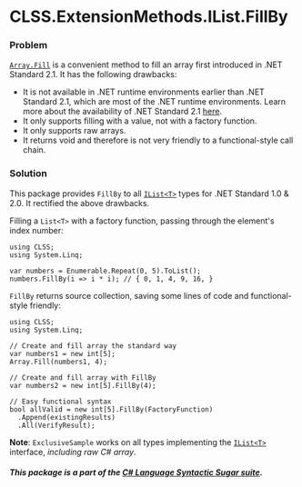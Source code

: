 ﻿# CLSS.ExtensionMethods.IList.FillBy

### Problem

[`Array.Fill`](https://docs.microsoft.com/en-us/dotnet/api/system.array.fill) is a convenient method to fill an array first introduced in .NET Standard 2.1. It has the following drawbacks:

- It is not available in .NET runtime environments earlier than .NET Standard 2.1, which are most of the .NET runtime environments. Learn more about the availability of .NET Standard 2.1 [here](https://dotnet.microsoft.com/en-us/platform/dotnet-standard#versions).
- It only supports filling with a value, not with a factory function.
- It only supports raw arrays.
- It returns void and therefore is not very friendly to a functional-style call chain.

### Solution

This package provides `FillBy` to all [`IList<T>`](https://docs.microsoft.com/en-us/dotnet/api/system.collections.generic.ilist-1) types for .NET Standard 1.0 & 2.0. It rectified the above drawbacks.

Filling a `List<T>` with a factory function, passing through the element's index number:

```
using CLSS;
using System.Linq;

var numbers = Enumerable.Repeat(0, 5).ToList();
numbers.FillBy(i => i * i); // { 0, 1, 4, 9, 16, }
```

`FillBy` returns source collection, saving some lines of code and functional-style friendly:

```
using CLSS;
using System.Linq;

// Create and fill array the standard way
var numbers1 = new int[5];
Array.Fill(numbers1, 4);

// Create and fill array with FillBy
var numbers2 = new int[5].FillBy(4);

// Easy functional syntax
bool allValid = new int[5].FillBy(FactoryFunction)
  .Append(existingResults)
  .All(VerifyResult);
```

**Note**: `ExclusiveSample` works on all types implementing the [`IList<T>`](https://docs.microsoft.com/en-us/dotnet/api/system.collections.generic.ilist-1) interface, *including raw C# array*.

##### This package is a part of the [C# Language Syntactic Sugar suite](https://github.com/tonygiang/CLSS).